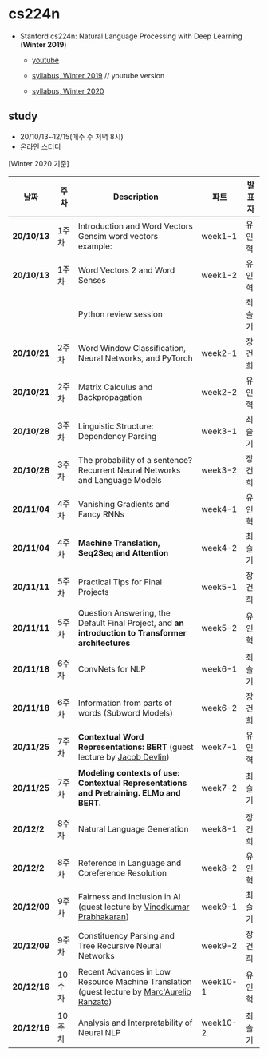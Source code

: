 # cs224n

* Stanford cs224n: Natural Language Processing with Deep Learning (**Winter 2019**)

  * [youtube](https://youtu.be/8rXD5-xhemo)

  * [syllabus, Winter 2019](https://web.stanford.edu/class/archive/cs/cs224n/cs224n.1194/) // youtube version

  * [syllabus, Winter 2020](http://web.stanford.edu/class/cs224n/)

    

## study

* 20/10/13~12/15(매주 수 저녁 8시)
* 온라인 스터디 



[Winter 2020 기준]

| 날짜         | 주차   | **Description**                                              | 파트     | 발표자 |
| ------------ | ------ | ------------------------------------------------------------ | -------- | ------ |
| **20/10/13** | 1주차  | Introduction and Word Vectors <br />Gensim word vectors example: | week1-1  | 유인혁 |
| **20/10/13** | 1주차  | Word Vectors 2 and Word Senses                               | week1-2  | 유인혁 |
|              |        | Python review session                                        |          | 최슬기 |
| **20/10/21** | 2주차  | Word Window Classification, Neural Networks, and PyTorch     | week2-1  | 장건희 |
| **20/10/21** | 2주차  | Matrix Calculus and Backpropagation                          | week2-2  | 유인혁 |
| **20/10/28** | 3주차  | Linguistic Structure: Dependency Parsing                     | week3-1  | 최슬기 |
| **20/10/28** | 3주차  | The probability of a sentence? Recurrent Neural Networks and Language Models | week3-2  | 장건희 |
| **20/11/04** | 4주차  | Vanishing Gradients and Fancy RNNs                           | week4-1  | 유인혁 |
| **20/11/04** | 4주차  | **Machine Translation, Seq2Seq and Attention**               | week4-2  | 최슬기 |
| **20/11/11** | 5주차  | Practical Tips for Final Projects                            | week5-1  | 장건희 |
| **20/11/11** | 5주차  | Question Answering, the Default Final Project, and **an** **introduction to Transformer architectures** | week5-2  | 유인혁 |
| **20/11/18** | 6주차  | ConvNets for NLP                                             | week6-1  | 최슬기 |
| **20/11/18** | 6주차  | Information from parts of words (Subword Models)             | week6-2  | 장건희 |
| **20/11/25** | 7주차  | **Contextual Word Representations: BERT** (guest lecture by [Jacob Devlin](https://research.google/people/106320/)) | week7-1  | 유인혁 |
| **20/11/25** | 7주차  | **Modeling contexts of use: Contextual Representations and Pretraining. ELMo and BERT.** | week7-2  | 최슬기 |
| **20/12/2**  | 8주차  | Natural Language Generation                                  | week8-1  | 장건희 |
| **20/12/2**  | 8주차  | Reference in Language and Coreference Resolution             | week8-2  | 유인혁 |
| **20/12/09** | 9주차  | Fairness and Inclusion in AI (guest lecture by [Vinodkumar Prabhakaran](https://www.cs.stanford.edu/~vinod/)) | week9-1  | 최슬기 |
| **20/12/09** | 9주차  | Constituency Parsing and Tree Recursive Neural Networks      | week9-2  | 장건희 |
| **20/12/16** | 10주차 | Recent Advances in Low Resource Machine Translation (guest lecture by [Marc'Aurelio Ranzato](https://ranzato.github.io/)) | week10-1 | 유인혁 |
| **20/12/16** | 10주차 | Analysis and Interpretability of Neural NLP                  | week10-2 | 최슬기 |

